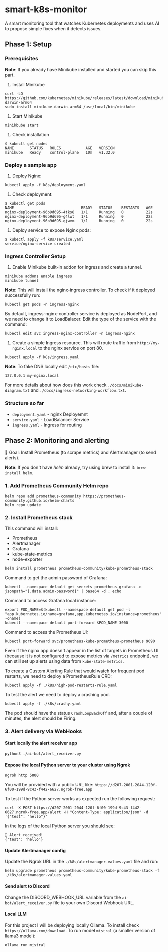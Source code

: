 # smart-k8s-monitor

A smart monitoring tool that watches Kubernetes deployments and uses AI to propose simple fixes when it detects issues.

## Phase 1: Setup

### Prerequisites

**Note**: If you already have Minikube installed and started you can skip this part.

1. Install Minikube

```shell
curl -LO https://github.com/kubernetes/minikube/releases/latest/download/minikube-darwin-arm64
sudo install minikube-darwin-arm64 /usr/local/bin/minikube
```

1. Start Minikube

```shell
minikbube start
```

1. Check installation

```shell
$ kubectl get nodes
NAME       STATUS   ROLES           AGE   VERSION
minikube   Ready    control-plane   10m   v1.32.0
```

### Deploy a sample app

1. Deploy Nginx:

```shell
kubectl apply -f k8s/deployment.yaml
```

1. Check deployment:

```shell
$ kubectl get pods
NAME                              READY   STATUS    RESTARTS   AGE
nginx-deployment-96b9d695-4tks8   1/1     Running   0          22s
nginx-deployment-96b9d695-g4lwt   1/1     Running   0          22s
nginx-deployment-96b9d695-qjwvm   1/1     Running   0          22s
```

1. Deploy service to expose Nginx pods:

```shell
$ kubectl apply -f k8s/service.yaml
service/nginx-service created
```

### Ingress Controller Setup

1. Enable Minikube built-in addon for Ingress and create a tunnel.

```shell
minikube addons enable ingress
minikube tunnel
```

**Note**: This will install the nginx-ingress controller. To check if it deployed successfully run:

```shell
kubectl get pods -n ingress-nginx
```

By default, ingress-nginx-controller service is deployed as NodePort, and we need to change it to LoadBalacer. Edit the type of the service with the command:

```shell
kubectl edit svc ingress-nginx-controller -n ingress-nginx
```

1. Create a simple Ingress resource. This will route traffic from `http://my-nginx.local` to the nginx service on port 80.

```shell
kubectl apply -f k8s/ingress.yaml
```

**Note**: To fake DNS locally edit `/etc/hosts` file:

```shell
127.0.0.1 my-nginx.local
```

For more details about how does this work check `./docs/minikube-diagram.txt` and `./docs/ingress-networking-workflow.txt`.

### Structure so far

- `deployment.yaml` - nginx Deployemnt
- `service.yaml` - LoadBalancer Service
- `ingress.yaml` - Ingress for routing

## Phase 2: Monitoring and alerting

🌟 Goal: Install Prometheus (to scrape metrics) and Alertmanager (to send alerts).

**Note**: If you don't have *helm* already, try using brew to install it: `brew install helm`.

### 1. Add Prometheus Community Helm repo

```shell
helm repo add prometheus-community https://prometheus-community.github.io/helm-charts
helm repo update
```

### 2. Install Prometheus stack

This command will install:

- Prometheus
- Alertmanager
- Grafana
- kube-state-metrics
- node-exporter

```shell
helm install prometheus prometheus-community/kube-prometheus-stack
```

Command to get the admin password of Grafana:

```shell
kubectl --namespace default get secrets prometheus-grafana -o jsonpath="{.data.admin-password}" | base64 -d ; echo
```

Command to access Grafana local instance:

```shell
export POD_NAME=$(kubectl --namespace default get pod -l "app.kubernetes.io/name=grafana,app.kubernetes.io/instance=prometheus" -oname)
kubectl --namespace default port-forward $POD_NAME 3000
```

Command to access the Prometheus UI:

```shell
kubectl port-forward svc/prometheus-kube-prometheus-prometheus 9090
```

Even if the nginx app doesn't appear in the list of targets in Prometheus UI (because it is not configured to expose metrics via `/metrics` endpoint), we can still set up alerts using data from `kube-state-metrics`.

To create a Custom Alerting Rule that would watch for frequent pod restarts, we need to deploy a PrometheusRule CRD:

```shell
kubectl apply -f ./k8s/high-pod-restarts-rule.yaml
```

To test the alert we need to deploy a crashing pod.

```shell
kubectl apply -f ./k8s/crashy.yaml
```

The pod should have the status `CrashLoopBackOff` and, after a couple of minutes, the alert should be Firing.

### 3. Alert delivery via WebHooks

#### Start locally the alert receiver app

```shell
python3 ./ai-bot/alert_receiver.py
```

#### Expose the local Python server to your cluster using Ngrok

```shell
ngrok http 5000
```

You will be provided with a public URL like: `https://d207-2001-2044-120f-6f00-199d-9c43-f442-6627.ngrok-free.app`

To test if the Python server works as expected run the following request:

```shell
curl -X POST https://d207-2001-2044-120f-6f00-199d-9c43-f442-6627.ngrok-free.app/alert -H "Content-Type: application/json" -d '{"test": "hello"}'
```

In the logs of the local Python server you should see:

```nocode
🚨 Alert received!
{'test': 'hello'}
```

#### Update Alertmanager config

Update the Ngrok URL in the `./k8s/alertmanager-values.yaml` file and run:

```shell
helm upgrade prometheus prometheus-community/kube-prometheus-stack -f ./k8s/alertmanager-values.yaml
```

#### Send alert to Discord

Change the DISCORD_WEBHOOK_URL variable from the `ai-bot/alert_receiver.py` file to your own Discord Webhook URL.

#### Local LLM

For this project I will be deploying locally Ollama.
To install check `https://ollama.com/download`.
To run model `mistral` (a smaller version of llama3 model):

```commandline
ollama run mistral
```
